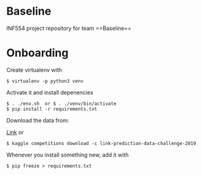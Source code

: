 # Baseline
INF554 project repository for team ==Baseline==

# Onboarding
Create virtualenv with
```
$ virtualenv -p python3 venv
```
Activate it and install depenencies
```
$ . ./env.sh  or $ . ./venv/bin/activate
$ pip install -r requirements.txt
```
Download the data from: 

[Link](https://www.kaggle.com/c/17455/download-all) or 
```
$ kaggle competitions download -c link-prediction-data-challenge-2019
```
Whenever you install something new, add it with
```
$ pip freeze > requirements.txt
```
